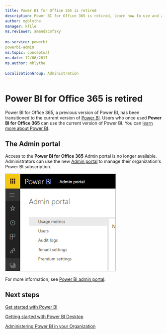 ```yaml
---
title: Power BI for Office 365 is retired
description: Power BI for Office 365 is retired, learn how to use and administer today's Power BI.
author: mgblythe
manager: kfile
ms.reviewer: amandacofsky

ms.service: powerbi
powerbi-admin
ms.topic: conceptual
ms.date: 12/06/2017
ms.author: mblythe

LocalizationGroup: Administration
---
```

# Power BI for Office 365 is retired
Power BI for Office 365, a previous version of Power BI, has been transitioned to the current version of [Power BI](https://powerbi.microsoft.com). Users who once used **Power BI for Office 365** can use the current version of Power BI. You can [learn more about Power BI](service-get-started.md).

## The Admin portal
Access to the **Power BI for Office 365** Admin portal is no longer available. Administrators can use the new [Admin portal](https://app.powerbi.com/admin-portal) to manage their organization's Power BI subscription.

![](media/service-admin-o365portal-retired/powerbi-admin-landing-page.png)

For more information, see [Power BI admin portal](service-admin-portal.md).

## Next steps
[Get started with Power BI](service-get-started.md)

[Getting started with Power BI Desktop](desktop-getting-started.md)

[Administering Power BI in your Organization](service-admin-administering-power-bi-in-your-organization.md)
